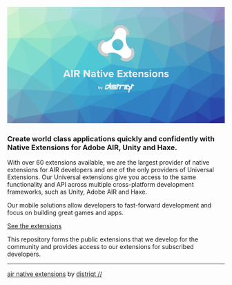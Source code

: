 
[![](profile/images/header.png)](https://airnativeextensions.com)

### Create world class applications quickly and confidently with Native Extensions for Adobe AIR, Unity and Haxe.

With over 60 extensions available, we are the largest provider of native extensions for AIR developers and one of the only providers of Universal Extensions. Our Universal extensions give you access to the same functionality and API across multiple cross-platform development frameworks, such as Unity, Adobe AIR and Haxe.

Our mobile solutions allow developers to fast-forward development and focus on building great games and apps.

[See the extensions](https://airnativeextensions.com/)


This repository forms the public extensions that we develop for the community and provides access to our extensions for subscribed developers.

---

[air native extensions](https://airnativeextensions.com)
by [distriqt //](https://distriqt.com)
